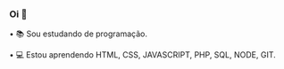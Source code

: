### Oi 👋



• 📚 Sou estudando de programação.

• 💻 Estou aprendendo HTML, CSS, JAVASCRIPT, PHP, SQL, NODE, GIT. 
